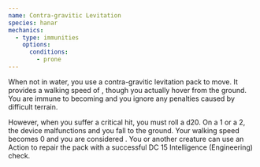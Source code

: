 ```yaml
---
name: Contra-gravitic Levitation
species: hanar
mechanics:
  - type: immunities
    options:
      conditions:
        - prone
---
```

When not in water, you use a contra-gravitic levitation pack to move. It provides a walking speed of <me-distance length="30">,
though you actually hover <me-distance length="2" /> from the ground. You are immune to 
becoming <me-condition id="prone"/> and you ignore any penalties caused by difficult terrain.

However, when you suffer a critical hit, you must roll a d20. On a 1 or a 2, the device malfunctions and you fall to the
ground. Your walking speed becomes 0 and you are considered <me-condition id="prone"/>. You or another creature can use an 
Action to repair the pack with a successful DC 15 Intelligence (Engineering) check.
